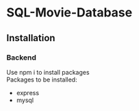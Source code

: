 # SQL-Movie-Database

## Installation
### Backend
Use npm i to install packages<br>
Packages to be installed:
<ul>
    <li>express</li>
    <li>mysql</li>
</ul>